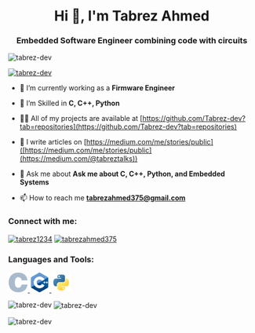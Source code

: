 <h1 align="center">Hi 👋, I'm Tabrez Ahmed</h1>
<h3 align="center">Embedded Software Engineer combining code with circuits</h3>

<p align="left"> <img src="https://komarev.com/ghpvc/?username=tabrez-dev&label=Profile%20views&color=0e75b6&style=flat" alt="tabrez-dev" /> </p>

<p align="left"> <a href="https://github.com/ryo-ma/github-profile-trophy"><img src="https://github-profile-trophy.vercel.app/?username=tabrez-dev" alt="tabrez-dev" /></a> </p>

- 🔭 I’m currently working as a **Firmware Engineer**

- 🌱 I’m Skilled in **C, C++, Python**

- 👨‍💻 All of my projects are available at [https://github.com/Tabrez-dev?tab=repositories](https://github.com/Tabrez-dev?tab=repositories)

- 📝 I write articles on [https://medium.com/me/stories/public]([https://medium.com/me/stories/public](https://medium.com/@tabreztalks))

- 💬 Ask me about **Ask me about C, C++, Python, and Embedded Systems**

- 📫 How to reach me **tabrezahmed375@gmail.com**

<h3 align="left">Connect with me:</h3>
<p align="left">
<a href="https://linkedin.com/in/tabrez1234" target="blank"><img align="center" src="https://raw.githubusercontent.com/rahuldkjain/github-profile-readme-generator/master/src/images/icons/Social/linked-in-alt.svg" alt="tabrez1234" height="30" width="40" /></a>
<a href="https://www.leetcode.com/tabrezahmed375" target="blank"><img align="center" src="https://raw.githubusercontent.com/rahuldkjain/github-profile-readme-generator/master/src/images/icons/Social/leet-code.svg" alt="tabrezahmed375" height="30" width="40" /></a>
</p>

<h3 align="left">Languages and Tools:</h3>
<p align="left"> <a href="https://www.cprogramming.com/" target="_blank" rel="noreferrer"> <img src="https://raw.githubusercontent.com/devicons/devicon/master/icons/c/c-original.svg" alt="c" width="40" height="40"/> </a> <a href="https://www.w3schools.com/cpp/" target="_blank" rel="noreferrer"> <img src="https://raw.githubusercontent.com/devicons/devicon/master/icons/cplusplus/cplusplus-original.svg" alt="cplusplus" width="40" height="40"/> </a> <a href="https://www.python.org" target="_blank" rel="noreferrer"> <img src="https://raw.githubusercontent.com/devicons/devicon/master/icons/python/python-original.svg" alt="python" width="40" height="40"/> </a> </p>

<p><img align="left" src="https://github-readme-stats.vercel.app/api/top-langs?username=tabrez-dev&show_icons=true&locale=en&layout=compact" alt="tabrez-dev" /></p>

<p>&nbsp;<img align="center" src="https://github-readme-stats.vercel.app/api?username=tabrez-dev&show_icons=true&locale=en" alt="tabrez-dev" /></p>

<p><img align="center" src="https://github-readme-streak-stats.herokuapp.com/?user=tabrez-dev&" alt="tabrez-dev" /></p>
